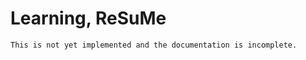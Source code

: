 # Learning, ReSuMe
```{admonition} Work In Progress
This is not yet implemented and the documentation is incomplete.
```